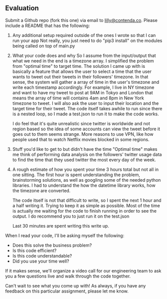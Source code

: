
## Evaluation
Submit a Github repo (fork this one) via email to lilly@contenda.co. Please include a README that has the following:

1. Any additional setup required outside of the ones I wrote so that I can run your app
    Not really, you just need to do "pip3 install" on the modules being called on top of main.py
2. What your code does and why
    So I assume from the input/output that what we need in the end is a timezone array. I simplified the problem from "optimal time" to target time. The solution I came up with is basically a feature that allows the user to select a time that the user wants to tweet out their tweets in their followers' timezone. In that sense, the system will gather a array of time in the user's timezone and write each timestamp accordingly. For example, I live in NY timezone and want to have my tweet to post at 9AM in Tokyo and London that means the array of time will contains 4am and 8pm in New York timezone to tweet. I will also ask the user to input their location and the target time for their tweet. The code itself takes awhile to run since there is a nested loop, so I made a test.json to run it to make the code works.

    I do feel that it's quite unrealistic since twitter is worldwide and not region based so the idea of some accounts can view the tweet before it goes out to them seems strange. More reasons to use VPN, like how people used that to watch Netflix movies blocked in some regions.

4. Stuff you'd like to get to but didn't have the time
    "Optimal time" makes me think of performing data analysis on the followers' twitter usage data to find the time that they used twitter the most every day of the week.
5. A rough estimate of how you spent your time
    3 hours total but not all in one sitting. The first hour is spent understanding the problem, brainstorming solutions, as well as googling some of the needed python libraries. I had to understand the how the datetime library works, how the timezone are converted. 

    The code itself is not that difficult to write, so I spent the next 1 hour and a half writing it. Trying to keep it as simple as possible. Most of the time is actually me waiting for the code to finish running in order to see the output. I do recommend you to just run it on the test.json

    Last 30 minutes are spent writing this write up.

When I read your code, I'll be asking myself the following:

- Does this solve the business problem?
- Is this code efficient?
- Is this code understandable? 
- Did you use your time well?

If it makes sense, we'll organize a video call for our engineering team to ask you a few questions live and walk through the code together. 

Can't wait to see what you come up with! As always, if you have any feedback on this particular assignment, please let me know. 
